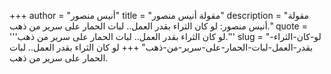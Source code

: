 +++
author = "أنيس منصور"
title = "مقولة أنيس منصور"
description = "مقولة أنيس منصور: لو كان الثراء بقدر العمل.. لبات الحمار على سرير من ذهب."
quote = '''لو كان الثراء بقدر العمل.. لبات الحمار على سرير من ذهب.''' 
slug = "لو-كان-الثراء-بقدر-العمل-لبات-الحمار-على-سرير-من-ذهب"
+++
لو كان الثراء بقدر العمل.. لبات الحمار على سرير من ذهب.
